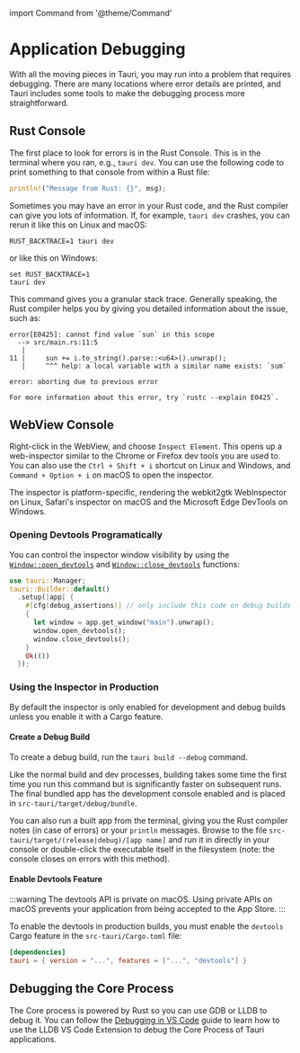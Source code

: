 import Command from '@theme/Command'

# Application Debugging

With all the moving pieces in Tauri, you may run into a problem that requires debugging. There are many locations where error details are printed, and Tauri includes some tools to make the debugging process more straightforward.

## Rust Console

The first place to look for errors is in the Rust Console. This is in the terminal where you ran, e.g., `tauri dev`. You can use the following code to print something to that console from within a Rust file:

```rust
println!("Message from Rust: {}", msg);
```

Sometimes you may have an error in your Rust code, and the Rust compiler can give you lots of information. If, for example, `tauri dev` crashes, you can rerun it like this on Linux and macOS:

```shell
RUST_BACKTRACE=1 tauri dev
```

or like this on Windows:

```shell
set RUST_BACKTRACE=1
tauri dev
```

This command gives you a granular stack trace. Generally speaking, the Rust compiler helps you by
giving you detailed information about the issue, such as:

```
error[E0425]: cannot find value `sun` in this scope
  --> src/main.rs:11:5
   |
11 |     sun += i.to_string().parse::<u64>().unwrap();
   |     ^^^ help: a local variable with a similar name exists: `sum`

error: aborting due to previous error

For more information about this error, try `rustc --explain E0425`.
```

## WebView Console

Right-click in the WebView, and choose `Inspect Element`. This opens up a web-inspector similar to the Chrome or Firefox dev tools you are used to.
You can also use the `Ctrl + Shift + i` shortcut on Linux and Windows, and `Command + Option + i` on macOS to open the inspector.

The inspector is platform-specific, rendering the webkit2gtk WebInspector on Linux, Safari's inspector on macOS and the Microsoft Edge DevTools on Windows.

### Opening Devtools Programatically

You can control the inspector window visibility by using the [`Window::open_devtools`] and [`Window::close_devtools`] functions:

```rust
use tauri::Manager;
tauri::Builder::default()
  .setup(|app| {
    #[cfg(debug_assertions)] // only include this code on debug builds
    {
      let window = app.get_window("main").unwrap();
      window.open_devtools();
      window.close_devtools();
    }
    Ok(())
  });
```

### Using the Inspector in Production

By default the inspector is only enabled for development and debug builds unless you enable it with a Cargo feature.

#### Create a Debug Build

To create a debug build, run the `tauri build --debug` command.

<Command name="build --debug" />

Like the normal build and dev processes, building takes some time the first time you run this command but is significantly faster on subsequent runs.
The final bundled app has the development console enabled and is placed in `src-tauri/target/debug/bundle`.

You can also run a built app from the terminal, giving you the Rust compiler notes (in case of errors) or your `println` messages. Browse to the file `src-tauri/target/(release|debug)/[app name]` and run it in directly in your console or double-click the executable itself in the filesystem (note: the console closes on errors with this method).

#### Enable Devtools Feature


:::warning
The devtools API is private on macOS. Using private APIs on macOS prevents your application from being accepted to the App Store.
:::

To enable the devtools in production builds, you must enable the `devtools` Cargo feature in the `src-tauri/Cargo.toml` file:

```toml
[dependencies]
tauri = { version = "...", features = ["...", "devtools"] }
```

## Debugging the Core Process

The Core process is powered by Rust so you can use GDB or LLDB to debug it. You can follow the [Debugging in VS Code] guide to learn how to use the LLDB VS Code Extension to debug the Core Process of Tauri applications.

[Debugging in VS Code]: vs-code
[`Window::open_devtools`]: https://docs.rs/tauri/1/tauri/window/struct.Window.html#method.open_devtools
[`Window::close_devtools`]: https://docs.rs/tauri/1/tauri/window/struct.Window.html#method.close_devtools
